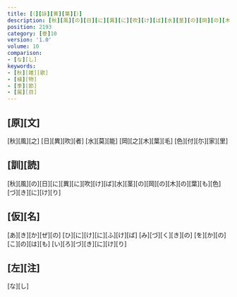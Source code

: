 ```yaml
---
title: [（][詠][黄][葉][）]
description: [秋][風][の][日][に][異][に][吹][け][ば][水][茎][の][岡][の][木][の][葉][も][色][づ][き][に][け][り]
position: 2193
category: [巻]10
version: '1.0'
volume: 10
comparison:
- [な][し]
keywords:
- [秋][雑][歌]
- [植][物]
- [季][節]
- [属][目]
---
```


## [原][文]

[秋][風][之] [日][異][吹][者] [水][莫][能] [岡][之][木][葉][毛] [色][付][尓][家][里]

## [訓][読]

[秋][風][の][日][に][異][に][吹][け][ば][水][茎][の][岡][の][木][の][葉][も][色][づ][き][に][け][り]

## [仮][名]

[あ][き][か][ぜ][の] [ひ][に][け][に][ふ][け][ば] [み][づ][く][き][の] [を][か][の][こ][の][は][も] [い][ろ][づ][き][に][け][り]

## [左][注]

[な][し]
